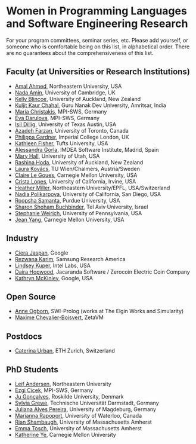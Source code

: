 # Women in Programming Languages and Software Engineering Research
For your program committees, seminar series, etc. Please add yourself, or someone who is comfortable being on this list, in alphabetical order. There are no guarantees about the comprehensiveness of this list.

## Faculty (at Universities or Research Institutions)
* [Amal Ahmed](http://www.ccs.neu.edu/home/amal/), Northeastern University, USA
* [Nada Amin](http://namin.net), University of Cambridge, UK
* [Kelly Blincoe](http://kblincoe.github.io), University of Auckland, New Zealand
* [Kuljit Kaur Chahal](https://twitter.com/kuljitchahal2), Guru Nanak Dev University, Amritsar, India 
* [Maria Christakis](https://mariachris.github.io/), MPI-SWS, Germany
* [Eva Darulova](https://people.mpi-sws.org/~eva/), MPI-SWS, Germany
* [Işil Dillig](http://www.cs.utexas.edu/~isil/), University of Texas Austin, USA
* [Azadeh Farzan](https://www.cs.toronto.edu/~azadeh/), University of Toronto, Canada
* [Philippa Gardner](https://www.doc.ic.ac.uk/~pg/), Imperial College London, UK
* [Kathleen Fisher](https://www.cs.tufts.edu/~kfisher/Kathleen_Fisher/Home.html), Tufts University, USA
* [Alessandra Gorla](http://software.imdea.org/~alessandra.gorla/), IMDEA Software Institute, Madrid, Spain
* [Mary Hall](http://www.cs.utah.edu/~mhall/), University of Utah, USA
* [Rashina Hoda](https://unidirectory.auckland.ac.nz/profile/r-hoda), University of Auckland, New Zealand
* [Laura Kovács](http://www.cse.chalmers.se/~laurako/), TU Wien/Chalmers, Austria/Sweden
* [Claire Le Goues](http://www.clairelegoues.com), Carnegie Mellon University, USA
* [Crista Lopes](http://www.ics.uci.edu/~lopes/), University of California, Irvine, USA
* [Heather Miller](https://twitter.com/heathercmiller), Northeastern University/EPFL, USA/Switzerland
* [Nadia Polikarpova](http://people.csail.mit.edu/polikarn/), University of California, San Diego, USA
* [Roopsha Samanta](https://www.cs.purdue.edu/homes/roopsha/), Purdue University, USA
* [Sharon Shoham Buchbinder](http://www.tau.ac.il/~sharonshoham/), Tel Aviv University, Israel
* [Stephanie Weirich](https://www.cis.upenn.edu/~sweirich/), University of Pennsylvania, USA
* [Jean Yang](http://jeanyang.com), Carnegie Mellon University, USA

## Industry

 * [Ciera Jaspan](https://research.google.com/pubs/CieraJaspan.html), Google
 * [Rezwana Karim](http://paul.rutgers.edu/~rkarim/), Samsung Research America
 * [Lindsey Kuper](http://composition.al), Intel Labs, USA
 * [Daira Hopwood](https://github.com/daira), Jacaranda Software / Zerocoin Electric Coin Company
 * [Kathryn McKinley](https://www.cs.utexas.edu/users/mckinley/), Google, USA

## Open Source

 * [Anne Ogborn](http://theelginworks.com), SWI-Prolog (works at The Elgin Works and Simularity)
 * [Maxime Chevalier-Boisvert](https://pointersgonewild.com), ZetaVM
 
## Postdocs
* [Caterina Urban](http://people.inf.ethz.ch/caurban/), ETH Zurich, Switzerland

## PhD Students
* [Leif Andersen](https://leifandersen.net), Northeastern University
* [Ezgi Cicek](https://wp.mpi-sws.org/ecicek/), MPI-SWS, Germany
* [Ju Gonçalves](http://cyberglot.me/), Roskilde University, Denmark
* [Sylvia Grewe](http://www.stg.tu-darmstadt.de/staff/sylvia_grewe/sylvia_grewe.en.jsp), Technische Universität Darmstadt, Germany
* [Juliana Alves Pereira](http://wwwiti.cs.uni-magdeburg.de/~jualves/), University of Magdeburg, Germany
* [Marianna Rapoport](http://mrapoport.com/), University of Waterloo, Canada
* [Rian Shambaugh](http://cs.umass.edu/~rian), University of Massachusetts Amherst
* [Emma Tosch](http://cs.umass.edu/~etosch), University of Massachusetts Amherst
* [Katherine Ye](https://cs.cmu.edu/~kqy/), Carnegie Mellon University
